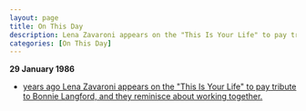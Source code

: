 ```yaml
---
layout: page
title: On This Day
description: Lena Zavaroni appears on the "This Is Your Life" to pay tribute to Bonnie Langford, and they reminisce about working together.
categories: [On This Day]
---
```


**29 January 1986**
* [<span id="age1"></span> years ago Lena Zavaroni appears on the "This Is Your Life" to pay tribute to Bonnie Langford, and they reminisce about working together.](/granada%20television/1986/01/29/this-is-your-life.html)

<!-- Script for calculating number of years ago -->
<script>
var dob = '19860129';
var year = Number(dob.substr(0, 4));
var month = Number(dob.substr(4, 2)) - 1;
var day = Number(dob.substr(6, 2));
var today = new Date();
var age1 = today.getFullYear() - year;
if (today.getMonth() < month || (today.getMonth() == month && today.getDate() < day)) {
  age1--;
}
document.getElementById("age1").innerHTML=age1;
</script>

